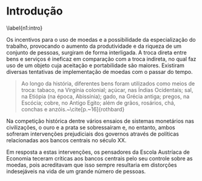 # Introdução 
\label{n1:intro}

Os incentivos para o uso de moedas e a possibilidade da especialização do trabalho, provocando o aumento da produtividade e da riqueza de um conjunto de pessoas, surgiram de forma interligada. A troca direta entre bens e serviços é ineficaz em comparação com a troca indireta, no qual faz uso de um objeto cuja aceitação e portabilidade são maiores. Existiram diversas tentativas de implementação de moedas com o passar do tempo.

> Ao longo da história, diferentes bens foram utilizados como meios de troca: tabaco, na Virgínia colonial; açúcar, nas Índias Ocidentais; sal, na Etiópia (na época, Abissínia); gado, na Grécia antiga; pregos, na Escócia; cobre, no Antigo Egito; além de grãos, rosários, chá, conchas e anzóis.~\cite[p.~16]{rothbard} 

Na competição histórica dentre vários ensaios de sistemas monetários nas civilizações, o ouro e a prata se sobressaíram e, no entanto, ambos sofreram intervenções prejudiciais dos governos através de políticas relacionadas aos bancos centrais no século XX.

Em resposta a estas intervenções, os pensadores da Escola Austríaca de Economia teceram críticas aos bancos centrais pelo seu controle sobre as moedas, pois acreditavam que isso sempre resultaria em distorções indesejáveis na vida de um grande número de pessoas.

